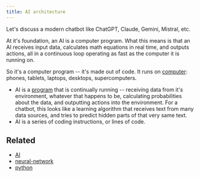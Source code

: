 ```yaml
---
title: AI architecture
---
```

Let's discuss a modern chatbot like ChatGPT, Claude, Gemini, Mistral, etc.

At it's foundation, an AI is a computer program. What this means is that an AI receives input data, calculates math equations in real time, and outputs actions, all in a continuous loop operating as fast as the computer it is running on.

So it's a computer program -- it's made out of code. It runs on [computer](computer.md): phones, tablets, laptops, desktops, supercomputers.

- AI is a [program](/program) that is continually running -- receiving data from it's environment, whatever that happens to be, calculating probabilities about the data, and outputting actions into the environment. For a chatbot, this looks like a learning algorithm that receives text from many data sources, and tries to predict hidden parts of that very same text.
- AI is a series of coding instructions, or lines of code.

## Related
- [AI](/ai)
- [neural-network](/neural-network)
- [python](/python)